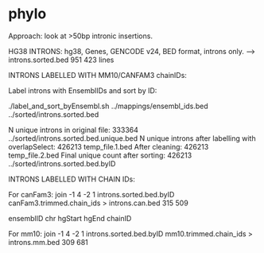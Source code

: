# phylo

Approach: look at >50bp intronic insertions.

HG38 INTRONS: hg38, Genes, GENCODE v24, BED format, introns only.
--> introns.sorted.bed
951 423 lines

INTRONS LABELLED WITH MM10/CANFAM3 chainIDs:

Label introns with EnsemblIDs and sort by ID:

./label_and_sort_byEnsembl.sh ../mappings/ensembl_ids.bed ../sorted/introns.sorted.bed

N unique introns in original file: 
333364 ../sorted/introns.sorted.bed.unique.bed
N unique introns after labelling with overlapSelect: 
426213 temp_file.1.bed
After cleaning: 
426213 temp_file.2.bed
Final unique count after sorting: 
426213 ../sorted/introns.sorted.bed.byID

INTRONS LABELLED WITH CHAIN IDs:

For canFam3:
join -1 4 -2 1 introns.sorted.bed.byID canFam3.trimmed.chain_ids > introns.can.bed
315 509

ensemblID chr hgStart hgEnd chainID

For mm10:
join -1 4 -2 1 introns.sorted.bed.byID mm10.trimmed.chain_ids > introns.mm.bed
309 681

